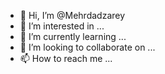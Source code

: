 - 👋 Hi, I’m @Mehrdadzarey
- 👀 I’m interested in ...
- 🌱 I’m currently learning ...
- 💞️ I’m looking to collaborate on ...
- 📫 How to reach me ...

<!---
Mehrdadzarey/Mehrdadzarey is a ✨ special ✨ repository because its `README.md` (this file) appears on your GitHub profile.
You can click the Preview link to take a look at your changes.
--->
